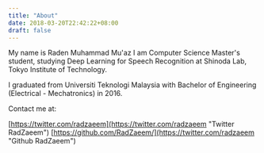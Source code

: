 ```yaml
---
title: "About"
date: 2018-03-20T22:42:22+08:00
draft: false
---
```


My name is Raden Muhammad Mu'az
I am Computer Science Master's student, studying Deep Learning for Speech Recognition at Shinoda Lab, Tokyo Institute of Technology. 

I graduated from Universiti Teknologi Malaysia with Bachelor of Engineering (Electrical - Mechatronics) in 2016.

Contact me at:

[https://twitter.com/radzaeem](https://twitter.com/radzaeem "Twitter RadZaeem")
[https://github.com/RadZaeem/](https://twitter.com/radzaeem "Github RadZaeem")
